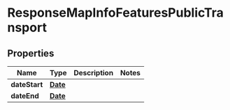 

# ResponseMapInfoFeaturesPublicTransport

## Properties

Name | Type | Description | Notes
------------ | ------------- | ------------- | -------------
**dateStart** | [**Date**](Date.md) |  | 
**dateEnd** | [**Date**](Date.md) |  | 




